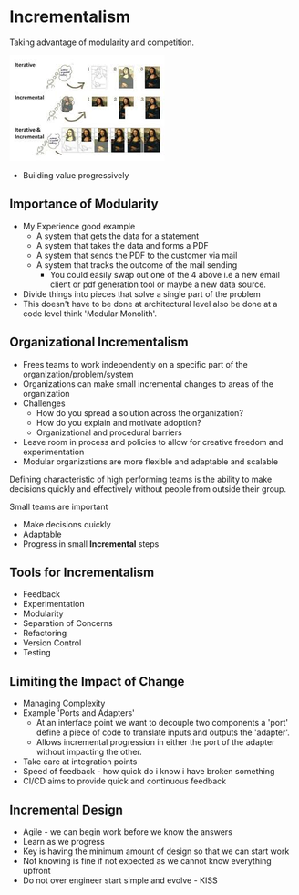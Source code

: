 # Incrementalism

Taking advantage of modularity and competition.

![Iterative vs Incremental Development](./Images/Iterative_vs_Incremental.jpg)

- Building value progressively

## Importance of Modularity

- My Experience good example
  - A system that gets the data for a statement
  - A system that takes the data and forms a PDF
  - A system that sends the PDF to the customer via mail
  - A system that tracks the outcome of the mail sending
    - You could easily swap out one of the 4 above i.e a new email client or pdf generation tool or maybe a new data source.
- Divide things into pieces that solve a single part of the problem
- This doesn't have to be done at architectural level also be done at a code level think 'Modular Monolith'.

## Organizational Incrementalism

- Frees teams to work independently on a specific part of the organization/problem/system
- Organizations can make small incremental changes to areas of the organization
- Challenges
  - How do you spread a solution across the organization?
  - How do you explain and motivate adoption?
  - Organizational and procedural barriers
- Leave room in process and policies to allow for creative freedom and experimentation
- Modular organizations are more flexible and adaptable and scalable

Defining characteristic of high performing teams is the ability to make decisions quickly and effectively without people from outside their group.

Small teams are important
- Make decisions quickly
- Adaptable
- Progress in small **Incremental** steps

## Tools for Incrementalism

- Feedback
- Experimentation
- Modularity
- Separation of Concerns
- Refactoring
- Version Control
- Testing

## Limiting the Impact of Change

- Managing Complexity
- Example 'Ports and Adapters'
  - At an interface point we want to decouple two components a 'port' define a piece of code to translate inputs and outputs the 'adapter'.
  - Allows incremental progression in either the port of the adapter without impacting the other.
- Take care at integration points
- Speed of feedback - how quick do i know i have broken something
- CI/CD aims to provide quick and continuous feedback

## Incremental Design
- Agile - we can begin work before we know the answers
- Learn as we progress
- Key is having the minimum amount of design so that we can start work
- Not knowing is fine if not expected as we cannot know everything upfront
- Do not over engineer start simple and evolve - KISS